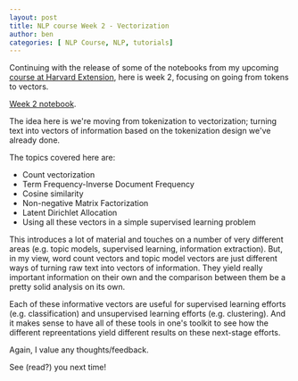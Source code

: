 ```yaml
---
layout: post
title: NLP course Week 2 - Vectorization
author: ben
categories: [ NLP Course, NLP, tutorials]
---
```


Continuing with the release of some of the notebooks from my upcoming [course at Harvard Extension](https://www.extension.harvard.edu/course-catalog/courses-by-certificate/data-science-certificate/text-analytics-and-natural-language-processing/34793), here is week 2, focusing on going from tokens to vectors.

[Week 2 notebook](https://github.com/bpben/nlp_lessons/blob/master/notebooks_instructor/week_2_vectors.ipynb).

The idea here is we're moving from tokenization to vectorization; turning text into vectors of information based on the tokenization design we've already done.

The topics covered here are:

- Count vectorization
- Term Frequency-Inverse Document Frequency
- Cosine similarity
- Non-negative Matrix Factorization
- Latent Dirichlet Allocation
- Using all these vectors in a simple supervised learning problem

This introduces a lot of material and touches on a number of very different areas (e.g. topic models, supervised learning, information extraction).  But, in my view, word count vectors and topic model vectors are just different ways of turning raw text into vectors of information.  They yield really important information on their own and the comparison between them be a pretty solid analysis on its own.

Each of these informative vectors are useful for supervised learning efforts (e.g. classification) and unsupervised learning efforts (e.g. clustering).  And it makes sense to have all of these tools in one's toolkit to see how the different repreentations yield different results on these next-stage efforts. 

Again, I value any thoughts/feedback.  

See (read?) you next time!